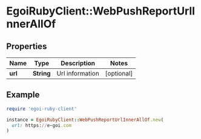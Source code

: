 # EgoiRubyClient::WebPushReportUrlInnerAllOf

## Properties

| Name | Type | Description | Notes |
| ---- | ---- | ----------- | ----- |
| **url** | **String** | Url information | [optional] |

## Example

```ruby
require 'egoi-ruby-client'

instance = EgoiRubyClient::WebPushReportUrlInnerAllOf.new(
  url: https://e-goi.com
)
```

